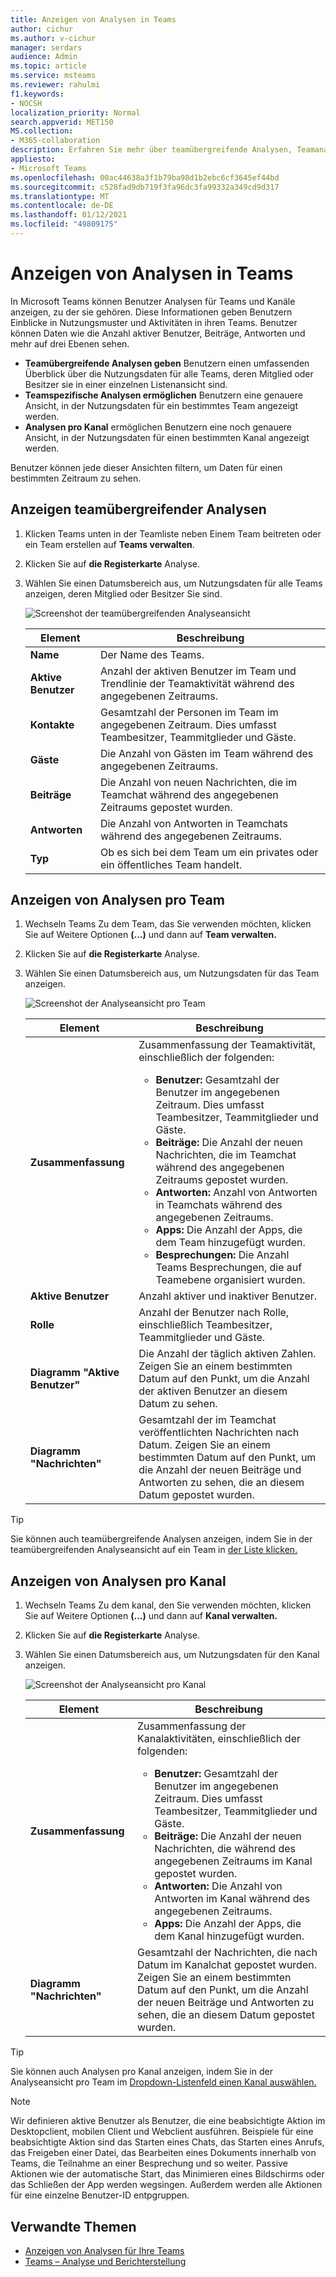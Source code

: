 ```yaml
---
title: Anzeigen von Analysen in Teams
author: cichur
ms.author: v-cichur
manager: serdars
audience: Admin
ms.topic: article
ms.service: msteams
ms.reviewer: rahulmi
f1.keywords:
- NOCSH
localization_priority: Normal
search.appverid: MET150
MS.collection:
- M365-collaboration
description: Erfahren Sie mehr über teamübergreifende Analysen, Teamanalysen und Analysen pro Kanal in Teams, mit denen Benutzer Nutzungsdaten für Teams oder Kanäle sehen können, zu denen sie gehören.
appliesto:
- Microsoft Teams
ms.openlocfilehash: 00ac44638a3f1b79ba98d1b2ebc6cf3645ef44bd
ms.sourcegitcommit: c528fad9db719f3fa96dc3fa99332a349cd9d317
ms.translationtype: MT
ms.contentlocale: de-DE
ms.lasthandoff: 01/12/2021
ms.locfileid: "49809175"
---
```

# <a name="view-analytics-in-teams"></a>Anzeigen von Analysen in Teams

In Microsoft Teams können Benutzer Analysen für Teams und Kanäle anzeigen, zu der sie gehören. Diese Informationen geben Benutzern Einblicke in Nutzungsmuster und Aktivitäten in ihren Teams. Benutzer können Daten wie die Anzahl aktiver Benutzer, Beiträge, Antworten und mehr auf drei Ebenen sehen.

- **Teamübergreifende Analysen geben** Benutzern einen umfassenden Überblick über die Nutzungsdaten für alle Teams, deren Mitglied oder Besitzer sie in einer einzelnen Listenansicht sind.
- **Teamspezifische Analysen ermöglichen** Benutzern eine genauere Ansicht, in der Nutzungsdaten für ein bestimmtes Team angezeigt werden.
- **Analysen pro Kanal** ermöglichen Benutzern eine noch genauere Ansicht, in der Nutzungsdaten für einen bestimmten Kanal angezeigt werden.

Benutzer können jede dieser Ansichten filtern, um Daten für einen bestimmten Zeitraum zu sehen.

## <a name="view-cross-team-analytics"></a>Anzeigen teamübergreifender Analysen

1. Klicken Teams unten in der Teamliste neben Einem Team beitreten oder ein Team erstellen auf **Teams verwalten**.
2. Klicken Sie auf **die Registerkarte** Analyse.
3. Wählen Sie einen Datumsbereich aus, um Nutzungsdaten für alle Teams anzeigen, deren Mitglied oder Besitzer Sie sind.

    ![Screenshot der teamübergreifenden Analyseansicht](../media/view-analytics-cross-team.png)

    |Element |Beschreibung  |
    |--------|-------------|
    |**Name**   |Der Name des Teams. |
    |**Aktive Benutzer**   |Anzahl der aktiven Benutzer im Team und Trendlinie der Teamaktivität während des angegebenen Zeitraums.
    |**Kontakte**   |Gesamtzahl der Personen im Team im angegebenen Zeitraum. Dies umfasst Teambesitzer, Teammitglieder und Gäste.|
    |**Gäste**   |Die Anzahl von Gästen im Team während des angegebenen Zeitraums. |
    |**Beiträge**   |Die Anzahl von neuen Nachrichten, die im Teamchat während des angegebenen Zeitraums gepostet wurden. |
    |**Antworten**   |Die Anzahl von Antworten in Teamchats während des angegebenen Zeitraums. |
    |**Typ**   |Ob es sich bei dem Team um ein privates oder ein öffentliches Team handelt.|

## <a name="view-per-team-analytics"></a>Anzeigen von Analysen pro Team

1. Wechseln Teams Zu dem Team, das Sie verwenden möchten, klicken Sie auf Weitere Optionen **(...)** und dann auf **Team verwalten.**
2. Klicken Sie auf **die Registerkarte** Analyse.
4. Wählen Sie einen Datumsbereich aus, um Nutzungsdaten für das Team anzeigen.  

    ![Screenshot der Analyseansicht pro Team](../media/view-analytics-per-team.png)

    |Element |Beschreibung  |
    |--------|-------------|
    |**Zusammenfassung**   |Zusammenfassung der Teamaktivität, einschließlich der folgenden:<ul><li>**Benutzer:** Gesamtzahl der Benutzer im angegebenen Zeitraum. Dies umfasst Teambesitzer, Teammitglieder und Gäste.</li> <li>**Beiträge:** Die Anzahl der neuen Nachrichten, die im Teamchat während des angegebenen Zeitraums gepostet wurden.</li><li>**Antworten:** Anzahl von Antworten in Teamchats während des angegebenen Zeitraums.</li> <li>**Apps:** Die Anzahl der Apps, die dem Team hinzugefügt wurden.</li><li>**Besprechungen:** Die Anzahl Teams Besprechungen, die auf Teamebene organisiert wurden.</li> </ul> |
    |**Aktive Benutzer**   |Anzahl aktiver und inaktiver Benutzer.|
    |**Rolle**   |Anzahl der Benutzer nach Rolle, einschließlich Teambesitzer, Teammitglieder und Gäste.|
    |**Diagramm "Aktive Benutzer"**  |Die Anzahl der täglich aktiven Zahlen. Zeigen Sie an einem bestimmten Datum auf den Punkt, um die Anzahl der aktiven Benutzer an diesem Datum zu sehen.|
    |**Diagramm "Nachrichten"**  |Gesamtzahl der im Teamchat veröffentlichten Nachrichten nach Datum. Zeigen Sie an einem bestimmten Datum auf den Punkt, um die Anzahl der neuen Beiträge und Antworten zu sehen, die an diesem Datum gepostet wurden.|

> [!TIP]
> Sie können auch teamübergreifende Analysen anzeigen, indem Sie in der teamübergreifenden Analyseansicht auf ein Team in [der Liste klicken.](#view-cross-team-analytics)

## <a name="view-per-channel-analytics"></a>Anzeigen von Analysen pro Kanal

1. Wechseln Teams Zu dem kanal, den Sie verwenden möchten, klicken Sie auf Weitere Optionen **(...)** und dann auf **Kanal verwalten.**
2. Klicken Sie auf **die Registerkarte** Analyse.
3. Wählen Sie einen Datumsbereich aus, um Nutzungsdaten für den Kanal anzeigen.  

    ![Screenshot der Analyseansicht pro Kanal](../media/view-analytics-per-channel.png)

    |Element |Beschreibung  |
    |--------|-------------|
    |**Zusammenfassung**   |Zusammenfassung der Kanalaktivitäten, einschließlich der folgenden:<ul><li>**Benutzer:** Gesamtzahl der Benutzer im angegebenen Zeitraum. Dies umfasst Teambesitzer, Teammitglieder und Gäste.</li> <li>**Beiträge:** Die Anzahl der neuen Nachrichten, die während des angegebenen Zeitraums im Kanal gepostet wurden.</li><li>**Antworten:** Die Anzahl von Antworten im Kanal während des angegebenen Zeitraums.</li> <li>**Apps:** Die Anzahl der Apps, die dem Kanal hinzugefügt wurden.</li> </ul> |
    |**Diagramm "Nachrichten"**  |Gesamtzahl der Nachrichten, die nach Datum im Kanalchat gepostet wurden. Zeigen Sie an einem bestimmten Datum auf den Punkt, um die Anzahl der neuen Beiträge und Antworten zu sehen, die an diesem Datum gepostet wurden.|

> [!TIP]
> Sie können auch Analysen pro Kanal anzeigen, indem Sie in der Analyseansicht pro Team im [Dropdown-Listenfeld einen Kanal auswählen.](#view-per-team-analytics)
    
> [!NOTE]
> Wir definieren aktive Benutzer als Benutzer, die eine beabsichtigte Aktion im Desktopclient, mobilen Client und Webclient ausführen. Beispiele für eine beabsichtigte Aktion sind das Starten eines Chats, das Starten eines Anrufs, das Freigeben einer Datei, das Bearbeiten eines Dokuments innerhalb von Teams, die Teilnahme an einer Besprechung und so weiter. Passive Aktionen wie der automatische Start, das Minimieren eines Bildschirms oder das Schließen der App werden wegsingen. Außerdem werden alle Aktionen für eine einzelne Benutzer-ID entpgruppen.

## <a name="related-topics"></a>Verwandte Themen

- [Anzeigen von Analysen für Ihre Teams](https://support.office.com/article/view-analytics-for-your-teams-5b8ad4b1-af34-4217-aff4-cd11a820b56b)
- [Teams – Analyse und Berichterstellung](teams-reporting-reference.md)